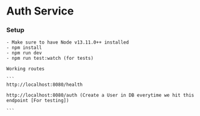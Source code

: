 # Auth Service

### Setup

    - Make sure to have Node v13.11.0++ installed
    - npm install
    - npm run dev
    - npm run test:watch (for tests)

    Working routes

    ```
    http://localhost:8080/health

    http://localhost:8080/auth (Create a User in DB everytime we hit this endpoint [For testing])

    ```